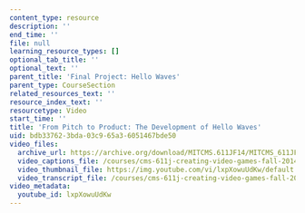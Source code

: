 ```yaml
---
content_type: resource
description: ''
end_time: ''
file: null
learning_resource_types: []
optional_tab_title: ''
optional_text: ''
parent_title: 'Final Project: Hello Waves'
parent_type: CourseSection
related_resources_text: ''
resource_index_text: ''
resourcetype: Video
start_time: ''
title: 'From Pitch to Product: The Development of Hello Waves'
uid: bdb33762-3bda-03c9-65a3-6051467bde50
video_files:
  archive_url: https://archive.org/download/MITCMS.611JF14/MITCMS_611JF14_HelloWaves_300k.mp4
  video_captions_file: /courses/cms-611j-creating-video-games-fall-2014/427f954a3dd859628f7a4f78fb993bf9_lxpXowuUdKw.vtt
  video_thumbnail_file: https://img.youtube.com/vi/lxpXowuUdKw/default.jpg
  video_transcript_file: /courses/cms-611j-creating-video-games-fall-2014/2d5e6ad912803ae402ffd201ffd3fe84_lxpXowuUdKw.pdf
video_metadata:
  youtube_id: lxpXowuUdKw
---
```


